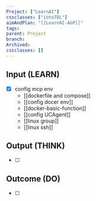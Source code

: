 ```yaml
---
Project: ["LearnAI"]
cssclasses: ["iotoTDL"]
aimAndPlan: "[[LearnAI-A&P]]"
tags: 
parent: Project
branch: 
Archived: 
cssclasses: []
---
```

## Input (LEARN)

- [x] config mcp env
	- [[dockerfile and compose]]
	- [[config docer env]]
	- [[docker-basic-function]]
	- [[config UCAgent]]
	- [[linux group]]
	- [[linux ssh]]
## Output (THINK)

- [ ] 

## Outcome (DO)

- [ ] 
